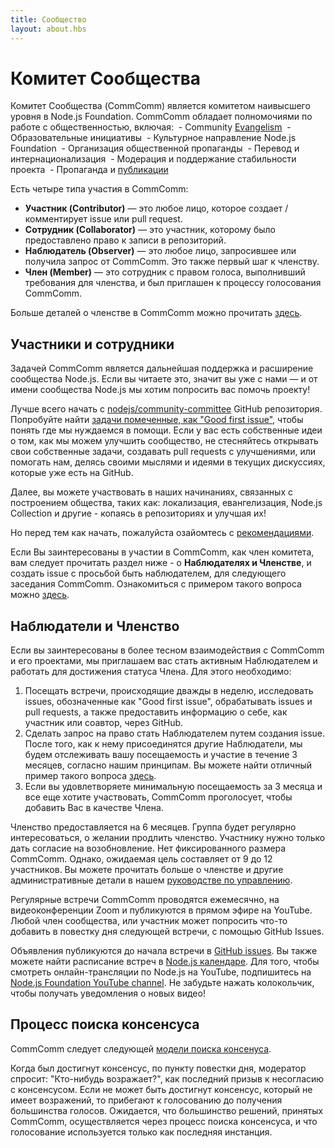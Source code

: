 ```yaml
---
title: Сообщество
layout: about.hbs
---
```


# Комитет Сообщества

Комитет Сообщества (CommComm) является комитетом наивысшего уровня в Node.js Foundation. CommComm обладает полномочиями по работе с общественностью, включая:
 - Community [Evangelism](https://github.com/nodejs/evangelism)
 - Образовательные инициативы
 - Культурное направление Node.js Foundation
 - Организация общественной пропаганды
 - Перевод и интернационализация
 - Модерация и поддержание стабильности проекта
 - Пропаганда и [публикации](https://medium.com/the-node-js-collection)

Есть четыре типа участия в CommComm:

- **Участник (Contributor)** ― это любое лицо, которое создает / комментирует issue или pull request.
- **Сотрудник (Collaborator)** ― это участник, которому было предоставлено право к записи в репозиторий.
- **Наблюдатель (Observer)** ― это любое лицо, запросившее или получила запрос от CommComm. Это также первый шаг к членству.
- **Член (Member)** ― это сотрудник с правом голоса, выполнивший требования для членства, и был приглашен к процессу голосования CommComm.

Больше деталей о членстве в CommComm можно прочитать [здесь](https://github.com/nodejs/community-committee).

## Участники и сотрудники

Задачей CommComm является дальнейшая поддержка и расширение сообщества Node.js. Если вы читаете это, значит вы уже с нами ― и от имени сообщества Node.js мы хотим попросить вас помочь проекту!

Лучше всего начать с [nodejs/community-committee](https://github.com/nodejs/community-committee) GitHub репозитория. Попробуйте найти [задачи помеченные, как "Good first issue"](https://github.com/nodejs/community-committee/labels/good%20first%20issue), чтобы понять где мы нуждаемся в помощи. Если у вас есть собственные идеи о том, как мы можем улучшить сообщество, не стесняйтесь открывать свои собственные задачи, создавать pull requests с улучшениями, или помогать нам, делясь своими мыслями и идеями в текущих дискуссиях, которые уже есть на GitHub.

Далее, вы можете участвовать в наших начинаниях, связанных с построением общества, таких как: локализация, евангелизация, Node.js Collection и другие - копаясь в репозиториях и улучшая их!

Но перед тем как начать, пожалуйста озайомтесь с [рекомендациями](https://github.com/nodejs/community-committee/blob/master/governance/COLLABORATOR_GUIDE.md).

Если Вы заинтересованы в участии в CommComm, как член комитета, вам следует прочитать раздел ниже - о **Наблюдателях и Членстве**, и создать issue с ​​просьбой быть наблюдателем, для следующего заседания CommComm. Ознакомиться с примером такого вопроса можно [здесь](https://github.com/nodejs/community-committee/issues/142).

## Наблюдатели и Членство

Если вы заинтересованы в более тесном взаимодействия с CommComm и его проектами, мы приглашаем вас стать активным Наблюдателем и работать для достижения статуса Члена. Для этого необходимо:

1. Посещать встречи, происходящие дважды в неделю, исследовать issues, обозначенные как "Good first issue", обрабатывать issues и pull requests, а также предоставить информацию о себе, как участник или соавтор, через GitHub.
2. Сделать запрос на право стать Наблюдателем путем создания issue. После того, как к нему присоединятся другие Наблюдатели, мы будем отслеживать вашу посещаемость и участие в течение 3 месяцев, согласно нашим принципам. Вы можете найти отличный пример такого вопроса [здесь](https://github.com/nodejs/community-committee/issues/142).
3. Если вы удовлетворяете минимальную посещаемость за 3 месяца и все еще хотите участвовать, CommComm проголосует, чтобы добавить Вас в качестве Члена.

Членство предоставляется на 6 месяцев. Группа будет регулярно интересоваться, о желании продлить членство. Участнику нужно только дать согласие на возобновление. Нет фиксированного размера CommComm. Однако, ожидаемая цель составляет от 9 до 12 участников. Вы можете прочитать больше о членстве и другие административные детали в нашем [руководстве по управлению](https://github.com/nodejs/community-committee/blob/master/GOVERNANCE.md).

Регулярные встречи CommComm проводятся ежемесячно, на видеоконференции Zoom и публикуются в прямом эфире на YouTube. Любой член сообщества, или участник может попросить что-то добавить в повестку дня следующей встречи, с помощью GitHub Issues.

Объявления публикуются до начала встречи в [GitHub issues](https://github.com/nodejs/community-committee/issues). Вы также можете найти расписание встреч в [Node.js календаре](/calendar). Для того, чтобы смотреть онлайн-трансляции по Node.js на YouTube, подпишитесь на [Node.js Foundation YouTube channel](https://www.youtube.com/channel/UCQPYJluYC_sn_Qz_XE-YbTQ). Не забудьте нажать колокольчик, чтобы получать уведомления о новых видео!

## Процесс поиска консенсуса

CommComm следует следующей [модели поиска консенуса](https://en.wikipedia.org/wiki/Consensus-seeking_decision-making).

Когда был достигнут консенсус, по пункту повестки дня, модератор спросит: "Кто-нибудь возражает?", как последний призыв к несогласию с консенсусом. Если не может быть достигнут консенсус, который не имеет возражений, то прибегают к голосованию до получения большинства голосов. Ожидается, что большинство решений, принятых CommComm, осуществляется через процесс поиска консенсуса, и что голосование используется только как последняя инстанция.
